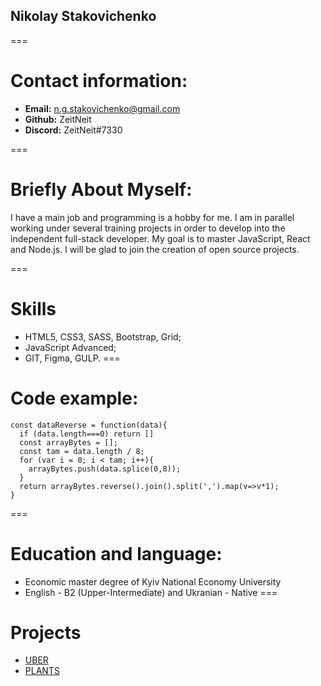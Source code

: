 ## Nikolay Stakovichenko

===
# Contact information:
* __Email:__ n.g.stakovichenko@gmail.com
* __Github:__ ZeitNeit
* __Discord:__ ZeitNeit#7330

===
# Briefly About Myself:
I have a main job and programming is a hobby for me. I am in parallel working under several training projects in order to develop into the independent full-stack developer. My goal is to master JavaScript, React and Node.js. I will be glad to join the creation of open source projects.

===
# Skills
* HTML5, CSS3, SASS, Bootstrap, Grid;
* JavaScript Advanced;
* GIT, Figma, GULP.
===
# Code example:
```
const dataReverse = function(data){
  if (data.length===0) return []
  const arrayBytes = [];
  const tam = data.length / 8;
  for (var i = 0; i < tam; i++){
    arrayBytes.push(data.splice(0,8));
  }
  return arrayBytes.reverse().join().split(',').map(v=>v*1);
}
```
===
# Education and language:
* Economic master degree of Kyiv National Economy University
* English - B2 (Upper-Intermediate) and Ukranian - Native
===
# Projects
* [UBER](адрес "https://zeitneit.github.io/UBER/") 
* [PLANTS](адрес "https://zeitneit.github.io/plants/") 
